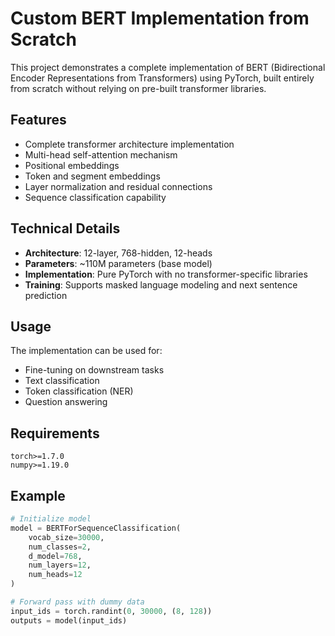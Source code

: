 # Custom BERT Implementation from Scratch

This project demonstrates a complete implementation of BERT (Bidirectional Encoder Representations from Transformers) using PyTorch, built entirely from scratch without relying on pre-built transformer libraries.

## Features

- Complete transformer architecture implementation
- Multi-head self-attention mechanism
- Positional embeddings
- Token and segment embeddings
- Layer normalization and residual connections
- Sequence classification capability

## Technical Details

- **Architecture**: 12-layer, 768-hidden, 12-heads
- **Parameters**: ~110M parameters (base model)
- **Implementation**: Pure PyTorch with no transformer-specific libraries
- **Training**: Supports masked language modeling and next sentence prediction

## Usage

The implementation can be used for:
- Fine-tuning on downstream tasks
- Text classification
- Token classification (NER)
- Question answering

## Requirements

```
torch>=1.7.0
numpy>=1.19.0
```

## Example

```python
# Initialize model
model = BERTForSequenceClassification(
    vocab_size=30000,
    num_classes=2,
    d_model=768,
    num_layers=12,
    num_heads=12
)

# Forward pass with dummy data
input_ids = torch.randint(0, 30000, (8, 128))
outputs = model(input_ids)
```